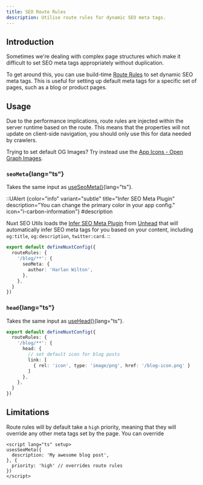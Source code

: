 ```yaml
---
title: SEO Route Rules
description: Utilise route rules for dynamic SEO meta tags.
---
```


## Introduction

Sometimes we're dealing with complex page structures which make it difficult to set SEO meta tags appropriately without
duplication.

To get around this, you can use build-time [Route Rules](https://nitro.unjs.io/config#routerules) to set dynamic SEO meta tags. This is useful for setting up default meta tags for a specific set of pages, such as a blog or product pages.

## Usage

Due to the performance implications, route rules are injected within the server runtime based on the route. This means that the properties will not update on client-side navigation,
you should only use this for data needed by crawlers.

Trying to set default OG Images? Try instead use the [App Icons - Open Graph Images](/docs/seo-utils/guides/open-graph-images#opengraph-image).

### `seoMeta`{lang="ts"}

Takes the same input as [useSeoMeta()](https://nuxt.com/docs/api/composables/use-seo-meta#useseometa){lang="ts"}. 

::UAlert {color="info" variant="subtle" title="Infer SEO Meta Plugin" description="You can change the primary color in your app config." icon="i-carbon-information"}
#description

Nuxt SEO Utils loads the [Infer SEO Meta Plugin](https://unhead.unjs.io/plugins/plugins/infer-seo-meta-tags) from [Unhead](https://unhead.unjs.io/) that will automatically infer SEO meta tags for you based on your content, including `og:title`, `og:description`, `twitter:card`.
::


```ts
export default defineNuxtConfig({
  routeRules: {
    '/blog/**': {
      seoMeta: {
        author: 'Harlan Wilton',
      },
    },
  }
})
```

### `head`{lang="ts"}

Takes the same input as [useHead()](https://nuxt.com/docs/api/composables/use-seo-meta#useseometa){lang="ts"}.

```ts
export default defineNuxtConfig({
  routeRules: {
    '/blog/**': {
      head: {
        // set default icon for blog posts
        link: [
          { rel: 'icon', type: 'image/png', href: '/blog-icon.png' }
        ]
      },
    },
  }
})
```


## Limitations

Route rules will by default take a `high` priority, meaning that they will override any other meta tags set by the page. You can
override 

```vue [pages/blog/_slug.vue]
<script lang="ts" setup>
usesSeoMeta({
  description: 'My awesome blog post',
}, {
  priority: 'high' // overrides route rules
})
</script>
```



